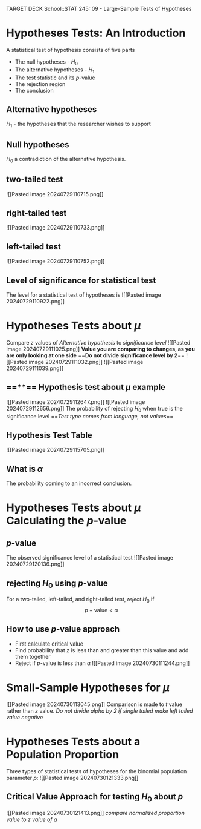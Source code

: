 TARGET DECK
School::STAT 245::09 - Large-Sample Tests of Hypotheses

# Hypotheses Tests: An Introduction <!--fc-->
A statistical test of hypothesis consists of five parts
- The null hypotheses - $H_{0}$
- The alternative hypotheses - $H_{1}$
- The test statistic and its $p$-value
- The rejection region
- The conclusion
<!--ID: 1722291133254-->


## Alternative hypotheses <!--fc-->
$H_{1}$ - the hypotheses that the researcher wishes to support
<!--ID: 1722291133259-->


## Null hypotheses <!--fc-->
$H_{0}$ a contradiction of the alternative hypothesis.
<!--ID: 1722291133263-->


## two-tailed test <!--fc-->
![[Pasted image 20240729110715.png]]
<!--ID: 1722291133268-->


## right-tailed test <!--fc-->
![[Pasted image 20240729110733.png]]
<!--ID: 1722291133272-->


## left-tailed test <!--fc-->
![[Pasted image 20240729110752.png]]
<!--ID: 1722291133277-->


## Level of significance for statistical test <!--fc-->
The level for a statistical test of hypotheses is
![[Pasted image 20240729110922.png]]
<!--ID: 1722291133282-->



# Hypotheses Tests about $\mu$ <!--fc-->
Compare $z$ values of *Alternative hypothesis* to *significance level*
![[Pasted image 20240729111025.png]]
**Value you are comparing to changes, as you are only looking at one side**
==**Do not divide significance level by 2**==
![[Pasted image 20240729111032.png]]
![[Pasted image 20240729111039.png]]
<!--ID: 1722291133286-->



## ==\*\*== Hypothesis test about $\mu$ example <!--fc-->
![[Pasted image 20240729112647.png]]
![[Pasted image 20240729112656.png]]
The probability of rejecting $H_{0}$ when true is the significance level
==*Test type comes from language, not values*==
<!--ID: 1722291133291-->



## Hypothesis Test Table
![[Pasted image 20240729115705.png]]

## What is $\alpha$ <!--fc-->
The probability coming to an incorrect conclusion.
<!--ID: 1722291133296-->


# Hypotheses Tests about $\mu$ Calculating the $p$-value

## $p$-value <!--fc-->
The observed significance level of a statistical test
![[Pasted image 20240729120136.png]]
<!--ID: 1722291133300-->


## rejecting $H_{0}$ using $p$-value <!--fc-->
For a two-tailed, left-tailed, and right-tailed test, *reject* $H_{0}$ if
$$
p - \text{value} < \alpha
$$
<!--ID: 1722291133304-->


## How to use $p$-value approach <!--fc-->
- First calculate critical value
- Find probability that $z$ is less than and greater than this value and add them together
- Reject if $p$-value is less than $\alpha$
	![[Pasted image 20240730111244.png]]
<!--ID: 1722373461203-->




# Small-Sample Hypotheses for $\mu$ <!--fc-->
![[Pasted image 20240730113045.png]]
Comparison is made to $t$ value rather than $z$ value.
*Do not divide alpha by 2 if single tailed*
*make left tailed value negative*
<!--ID: 1722373461216-->




# Hypotheses Tests about a Population Proportion <!--fc-->
Three types of statistical tests of hypotheses for the binomial population parameter $p$:
![[Pasted image 20240730121333.png]]
<!--ID: 1722373461223-->



## Critical Value Approach for testing $H_{0}$ about $p$ <!--fc-->
![[Pasted image 20240730121413.png]]
*compare normalized proportion value to z value of $a$*
<!--ID: 1722373461232-->



